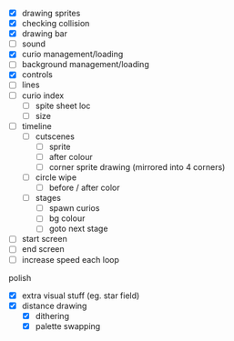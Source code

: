 * [x] drawing sprites
* [x] checking collision
* [x] drawing bar
* [ ] sound
* [x] curio management/loading
* [ ] background management/loading
* [x] controls
* [ ] lines
* [ ] curio index
    * [ ] spite sheet loc
    * [ ] size
* [ ] timeline
    * [ ] cutscenes
        * [ ] sprite
        * [ ] after colour
        * [ ] corner sprite drawing (mirrored into 4 corners)
    * [ ] circle wipe
        * [ ] before / after color
    * [ ] stages
        * [ ] spawn curios
        * [ ] bg colour
        * [ ] goto next stage
* [ ] start screen
* [ ] end screen
* [ ] increase speed each loop

polish

* [x] extra visual stuff (eg. star field)
* [x] distance drawing
    * [x] dithering
    * [x] palette swapping